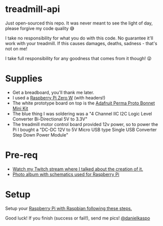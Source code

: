 # treadmill-api

Just open-sourced this repo. It was never meant to see the light of day, please forgive my code quality 😅

I take no responsibility for what you do with this code. No guarantee it'll work with your treadmill. If this causes damages, deaths, sadness - that's not on me!

I take full responsibility for any goodness that comes from it though! 😜

# Supplies

* Get a breadboard, you'll thank me later.
* I used a [Raspberry Pi Zero W](https://www.raspberrypi.com/products/raspberry-pi-zero-w/) (with headers!)
* The white prototype board on top is the [Adafruit Perma Proto Bonnet Mini Kit](https://www.adafruit.com/product/3203)
* The blue thing I was soldering was a "4 Channel IIC I2C Logic Level Converter Bi-Directional 5V to 3.3V"
* The treadmill motor control board provided 12v power, so to power the Pi I bought a "DC-DC 12V to 5V Micro USB type Single USB Converter Step Down Power Module"

# Pre-req

* [Watch my Twitch stream where I talked about the creation of it.](https://www.twitch.tv/videos/322752054)
* [Photo album with schematics used for Raspberry Pi](https://photos.app.goo.gl/CpD3yuzWCkEzSbVP8)

# Setup

Setup your [Raspberry Pi with Raspbian following these steps.](https://github.com/NessDan/treadmill-api/blob/master/how-to-setup-raspbian.txt)

Good luck! If you finish (success or fail!), send me pics! [@danielkaspo](https://twitter.com/danielkaspo/)

